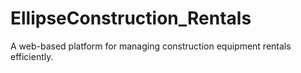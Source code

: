 # EllipseConstruction_Rentals
A web-based platform for managing construction equipment rentals efficiently.
